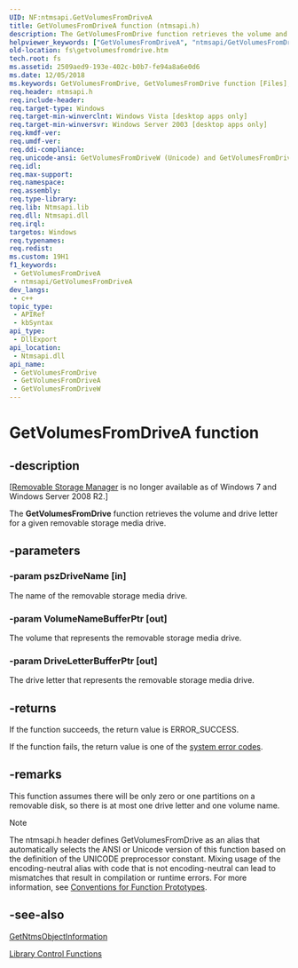 ```yaml
---
UID: NF:ntmsapi.GetVolumesFromDriveA
title: GetVolumesFromDriveA function (ntmsapi.h)
description: The GetVolumesFromDrive function retrieves the volume and drive letter for a given removable storage media drive. (ANSI)
helpviewer_keywords: ["GetVolumesFromDriveA", "ntmsapi/GetVolumesFromDriveA"]
old-location: fs\getvolumesfromdrive.htm
tech.root: fs
ms.assetid: 2509aed9-193e-402c-b0b7-fe94a8a6e0d6
ms.date: 12/05/2018
ms.keywords: GetVolumesFromDrive, GetVolumesFromDrive function [Files], GetVolumesFromDriveA, GetVolumesFromDriveW, base.getvolumesfromdrive, fs.getvolumesfromdrive, ntmsapi/GetVolumesFromDrive, ntmsapi/GetVolumesFromDriveA, ntmsapi/GetVolumesFromDriveW
req.header: ntmsapi.h
req.include-header: 
req.target-type: Windows
req.target-min-winverclnt: Windows Vista [desktop apps only]
req.target-min-winversvr: Windows Server 2003 [desktop apps only]
req.kmdf-ver: 
req.umdf-ver: 
req.ddi-compliance: 
req.unicode-ansi: GetVolumesFromDriveW (Unicode) and GetVolumesFromDriveA (ANSI)
req.idl: 
req.max-support: 
req.namespace: 
req.assembly: 
req.type-library: 
req.lib: Ntmsapi.lib
req.dll: Ntmsapi.dll
req.irql: 
targetos: Windows
req.typenames: 
req.redist: 
ms.custom: 19H1
f1_keywords:
 - GetVolumesFromDriveA
 - ntmsapi/GetVolumesFromDriveA
dev_langs:
 - c++
topic_type:
 - APIRef
 - kbSyntax
api_type:
 - DllExport
api_location:
 - Ntmsapi.dll
api_name:
 - GetVolumesFromDrive
 - GetVolumesFromDriveA
 - GetVolumesFromDriveW
---
```


# GetVolumesFromDriveA function


## -description

<p class="CCE_Message">[<a href="/previous-versions/windows/desktop/bb540725(v=vs.85)">Removable Storage Manager</a> is no longer available as of Windows 7 and  Windows Server 2008 R2.]

The 
<b>GetVolumesFromDrive</b> function retrieves the volume and drive letter for a given removable storage media drive.

## -parameters

### -param pszDriveName [in]

The name of the removable storage media drive.

### -param VolumeNameBufferPtr [out]

The volume that represents the removable storage media drive.

### -param DriveLetterBufferPtr [out]

The drive letter that represents the removable storage media drive.

## -returns

If the function succeeds, the return value is ERROR_SUCCESS.

If the function fails, the return value is one of the <a href="/windows/desktop/Debug/system-error-codes">system error codes</a>.

## -remarks

This function assumes there will be only zero or one partitions on a 
    removable disk, so there is at most one drive letter and one volume name.





> [!NOTE]
> The ntmsapi.h header defines GetVolumesFromDrive as an alias that automatically selects the ANSI or Unicode version of this function based on the definition of the UNICODE preprocessor constant. Mixing usage of the encoding-neutral alias with code that is not encoding-neutral can lead to mismatches that result in compilation or runtime errors. For more information, see [Conventions for Function Prototypes](/windows/win32/intl/conventions-for-function-prototypes).

## -see-also

<a href="/windows/desktop/api/ntmsapi/nf-ntmsapi-getntmsobjectinformation">GetNtmsObjectInformation</a>



<a href="/previous-versions/windows/desktop/rsm/removable-storage-manager-functions">Library Control Functions</a>
